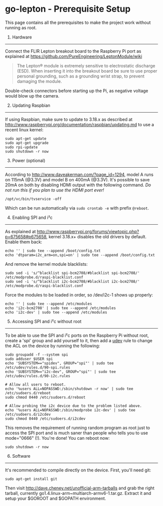 go-lepton - Prerequisite Setup
==============================

This page contains all the prerequisites to make the project work without
running as root.

1. Hardware
-----------

Connect the FLIR Lepton breakout board to the Raspberry Pi port as explained at
https://github.com/PureEngineering/LeptonModule/wiki

> The Lepton® module is extremely sensitive to electrostatic discharge (ESD).
> When inserting it into the breakout board be sure to use proper personal
> grounding, such as a grounding wrist strap, to prevent damaging the module.

Double-check connectors before starting up the Pi, as negative voltage would
blow up the camera.


2. Updating Raspbian
--------------------

If using Raspbian, make sure to update to 3.18.x as described at
http://www.raspberrypi.org/documentation/raspbian/updating.md to use a recent
linux kernel:

    sudo apt-get update
    sudo apt-get upgrade
    sudo rpi-update
    sudo shutdown -r now


3. Power (optional)
-------------------

According to http://www.daveakerman.com/?page_id=1294, model A runs on 115mA
(@3.3V) and model B on 400mA (@3.3V). It's possible to save 20mA on both by
disabling HDMI output with the following command. *Do not run this if you plan
to use the HDMI port ever!*

    /opt/vc/bin/tvservice -off

Which can be run automatically via `sudo crontab -e` with prefix `@reboot`.


4. Enabling SPI and i²c
-----------------------

As explained at
http://www.raspberrypi.org/forums/viewtopic.php?p=675658#p675658, kernel 3.18.x+
disables the old drivers by default. Enable them back:

    echo '' | sudo tee --append /boot/config.txt
    echo 'dtparam=i2c_arm=on,spi=on' | sudo tee --append /boot/config.txt

And remove the kernel module blacklists:

    sudo sed -i 's/^blacklist spi-bcm2708/#blacklist spi-bcm2708/' /etc/modprobe.d/raspi-blacklist.conf
    sudo sed -i 's/^blacklist i2c-bcm2708/#blacklist i2c-bcm2708/' /etc/modprobe.d/raspi-blacklist.conf

Force the modules to be loaded in order, so /dev/i2c-1 shows up properly:

    echo '' | sudo tee --append /etc/modules
    echo 'i2c-bcm2708' | sudo tee --append /etc/modules
    echo 'i2c-dev' | sudo tee --append /etc/modules


5. Accessing SPI and i²c without root
-------------------------------------

To be able to use the SPI and i²c ports on the Raspberry Pi without root, create
a 'spi' group and add yourself to it, then add a
[udev](http://reactivated.net/writing_udev_rules.html) rule to change the ACL on
the device by running the following:

    sudo groupadd -f --system spi
    sudo adduser $USER spi
    echo 'SUBSYSTEM=="spidev", GROUP="spi"' | sudo tee /etc/udev/rules.d/90-spi.rules
    echo 'SUBSYSTEM=="i2c-dev", GROUP="spi"' | sudo tee /etc/udev/rules.d/90-i2c.rules

    # Allow all users to reboot.
    echo '%users ALL=NOPASSWD:/sbin/shutdown -r now' | sudo tee /etc/sudoers.d/reboot
    sudo chmod 0440 /etc/sudoers.d/reboot

    # Allow probing the i2c device due to the problem listed above.
    echo '%users ALL=NOPASSWD:/sbin/modprobe i2c-dev' | sudo tee /etc/sudoers.d/i2cdev
    sudo chmod 0440 /etc/sudoers.d/i2cdev

This removes the requirement of running random program as root just to access
the SPI port and is much saner than people who tells you to use mode="0666" (!).
You're done! You can reboot now:

    sudo shutdown -r now


6. Software
-----------

It's recommended to compile directly on the device. First, you'll need git:

    sudo apt-get install git

Then visit http://dave.cheney.net/unofficial-arm-tarballs and grab the right
tarball, currently go1.4.linux-arm~multiarch-armv6-1.tar.gz. Extract it and
setup your $GOROOT and $GOPATH environment.
